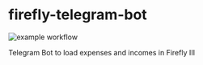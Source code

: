 # firefly-telegram-bot
![example workflow](https://github.com/alejorodriguez96/firefly-telegram-bot/actions/workflows/build.yml/badge.svg)

Telegram Bot to load expenses and incomes in Firefly III

